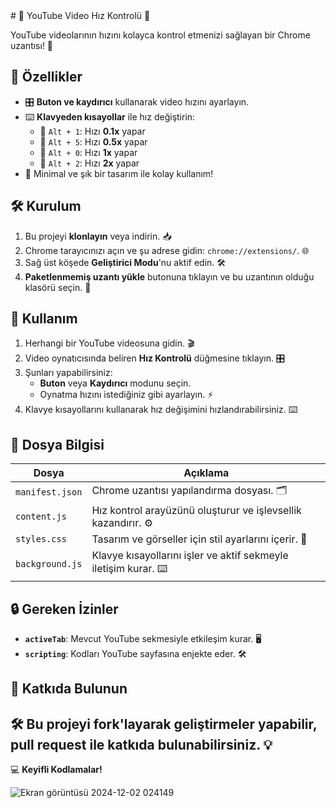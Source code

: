 <div align="left">
# 🎥 YouTube Video Hız Kontrolü 🚀

YouTube videolarının hızını kolayca kontrol etmenizi sağlayan bir Chrome uzantısı! 🎉

## 🌟 Özellikler

- 🎛️ **Buton ve kaydırıcı** kullanarak video hızını ayarlayın.
- ⌨️ **Klavyeden kısayollar** ile hız değiştirin:
  - 🔹 `Alt + 1`: Hızı **0.1x** yapar
  - 🔹 `Alt + 5`: Hızı **0.5x** yapar
  - 🔹 `Alt + 0`: Hızı **1x** yapar
  - 🔹 `Alt + 2`: Hızı **2x** yapar
- 🎨 Minimal ve şık bir tasarım ile kolay kullanım!

## 🛠️ Kurulum

1. Bu projeyi **klonlayın** veya indirin. 📥
2. Chrome tarayıcınızı açın ve şu adrese gidin: `chrome://extensions/`. 🌐
3. Sağ üst köşede **Geliştirici Modu**'nu aktif edin. 🛠️
4. **Paketlenmemiş uzantı yükle** butonuna tıklayın ve bu uzantının olduğu klasörü seçin. 📂

## 🚀 Kullanım

1. Herhangi bir YouTube videosuna gidin. 🎬
2. Video oynatıcısında beliren **Hız Kontrolü** düğmesine tıklayın. 🎛️
3. Şunları yapabilirsiniz:
   - **Buton** veya **Kaydırıcı** modunu seçin.
   - Oynatma hızını istediğiniz gibi ayarlayın. ⚡
4. Klavye kısayollarını kullanarak hız değişimini hızlandırabilirsiniz. ⌨️

## 📂 Dosya Bilgisi

| Dosya             | Açıklama                                                                 |
|--------------------|-------------------------------------------------------------------------|
| `manifest.json`    | Chrome uzantısı yapılandırma dosyası. 🗂️                                  |
| `content.js`       | Hız kontrol arayüzünü oluşturur ve işlevsellik kazandırır. ⚙️           |
| `styles.css`       | Tasarım ve görseller için stil ayarlarını içerir. 🎨                     |
| `background.js`    | Klavye kısayollarını işler ve aktif sekmeyle iletişim kurar. ⌨️          |

## 🔒 Gereken İzinler

- **`activeTab`**: Mevcut YouTube sekmesiyle etkileşim kurar. 🖥️
- **`scripting`**: Kodları YouTube sayfasına enjekte eder. 🛠️

## 🤝 Katkıda Bulunun

🛠️ Bu projeyi fork'layarak geliştirmeler yapabilir, pull request ile katkıda bulunabilirsiniz. 💡
---

💻 **Keyifli Kodlamalar!**

![Ekran görüntüsü 2024-12-02 024149](https://github.com/user-attachments/assets/0b189d15-229d-4707-a9f7-04601c1ba98c)
</div>


